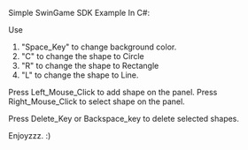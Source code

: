 Simple SwinGame SDK Example In C#:

Use 
1. "Space_Key" to change background color.
2. "C" to change the shape to Circle
3. "R" to change the shape to Rectangle
4. "L" to change the shape to Line.

Press Left_Mouse_Click to add shape on the panel.
Press Right_Mouse_Click to select shape on the panel.

Press Delete_Key or Backspace_key to delete selected shapes.

Enjoyzzz. :)	